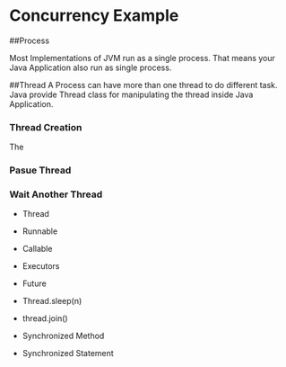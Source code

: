 # Concurrency Example

##Process

Most Implementations of JVM run as a single process. That means your Java Application also run as single process.

##Thread
A Process can have more than one thread to do different task. 
Java provide Thread class for manipulating the thread inside Java Application.

### Thread Creation
The 
### Pasue Thread

### Wait Another Thread

* Thread
* Runnable
* Callable
* Executors
* Future

* Thread.sleep(n)
* thread.join()

* Synchronized Method
* Synchronized Statement

